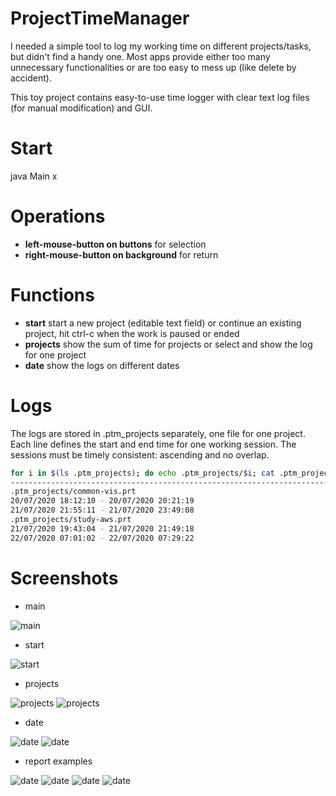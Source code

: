 # ProjectTimeManager

I needed a simple tool to log my working time on different projects/tasks, but didn't find a handy one. Most apps
provide either too many unnecessary functionalities or are too easy to mess up (like delete by accident).

This toy project contains easy-to-use time logger with clear text log files (for manual modification) and GUI.

# Start

java Main x

# Operations

- **left-mouse-button on buttons** for selection
- **right-mouse-button on background** for return

# Functions

- **start** start a new project (editable text field) or continue an existing project, hit ctrl-c when the work is
paused or ended
- **projects** show the sum of time for projects or select and show the log for one project
- **date** show the logs on different dates

# Logs

The logs are stored in .ptm_projects separately, one file for one project. Each line defines the start and end time for
one working session. The sessions must be timely consistent: ascending and no overlap.

```bash
for i in $(ls .ptm_projects); do echo .ptm_projects/$i; cat .ptm_projects/$i; done
----------------------------------------------------------------------------------
.ptm_projects/common-vis.prt
20/07/2020 18:12:10 - 20/07/2020 20:21:19
21/07/2020 21:55:11 - 21/07/2020 23:49:08
.ptm_projects/study-aws.prt
21/07/2020 19:43:04 - 21/07/2020 21:49:18
22/07/2020 07:01:02 - 22/07/2020 07:29:22
```

# Screenshots

- main

![main](https://github.com/t-lou/ProjectTimeManager/blob/master/doc/main-1.png)

- start

![start](https://github.com/t-lou/ProjectTimeManager/blob/master/doc/start-1.png)

- projects

![projects](https://github.com/t-lou/ProjectTimeManager/blob/master/doc/projects-1.png)
![projects](https://github.com/t-lou/ProjectTimeManager/blob/master/doc/projects-2.png)

- date

![date](https://github.com/t-lou/ProjectTimeManager/blob/master/doc/date-1.png)
![date](https://github.com/t-lou/ProjectTimeManager/blob/master/doc/date-2.png)

- report examples

![date](https://github.com/t-lou/ProjectTimeManager/blob/master/doc/report_google_doc.png)
![date](https://github.com/t-lou/ProjectTimeManager/blob/master/doc/report_word.png)
![date](https://github.com/t-lou/ProjectTimeManager/blob/master/doc/report_wordpad.png)
![date](https://github.com/t-lou/ProjectTimeManager/blob/master/doc/report_libreoffice.png)